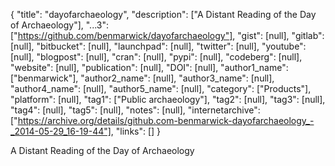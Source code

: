 {
  "title": "dayofarchaeology",
  "description": ["A Distant Reading of the Day of Archaeology"],
  "...3": ["https://github.com/benmarwick/dayofarchaeology"],
  "gist": [null],
  "gitlab": [null],
  "bitbucket": [null],
  "launchpad": [null],
  "twitter": [null],
  "youtube": [null],
  "blogpost": [null],
  "cran": [null],
  "pypi": [null],
  "codeberg": [null],
  "website": [null],
  "publication": [null],
  "DOI": [null],
  "author1_name": ["benmarwick"],
  "author2_name": [null],
  "author3_name": [null],
  "author4_name": [null],
  "author5_name": [null],
  "category": ["Products"],
  "platform": [null],
  "tag1": ["Public archaeology"],
  "tag2": [null],
  "tag3": [null],
  "tag4": [null],
  "tag5": [null],
  "notes": [null],
  "internetarchive": ["https://archive.org/details/github.com-benmarwick-dayofarchaeology_-_2014-05-29_16-19-44"],
  "links": []
}

<!-- Generated by csv2md.R – do not edit by hand -->

A Distant Reading of the Day of Archaeology